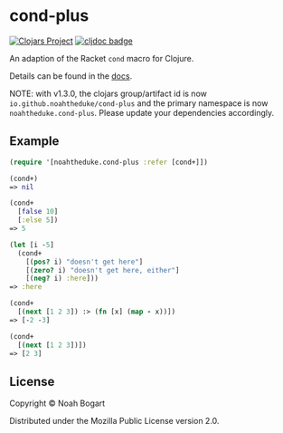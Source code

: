 # cond-plus

[![Clojars Project](https://img.shields.io/clojars/v/io.github.noahtheduke/cond-plus.svg)](https://clojars.org/io.github.noahtheduke/cond-plus)
[![cljdoc badge](https://cljdoc.org/badge/io.github.noahtheduke/cond-plus)](https://cljdoc.org/d/io.github.noahtheduke/cond-plus)

An adaption of the Racket `cond` macro for Clojure.

Details can be found in the [docs](doc/intro.md).

NOTE: with v1.3.0, the clojars group/artifact id is now `io.github.noahtheduke/cond-plus` and the primary namespace is now `noahtheduke.cond-plus`. Please update your dependencies accordingly.

## Example

```clojure
(require '[noahtheduke.cond-plus :refer [cond+]])

(cond+)
=> nil

(cond+
  [false 10]
  [:else 5])
=> 5

(let [i -5]
  (cond+
    [(pos? i) "doesn't get here"]
    [(zero? i) "doesn't get here, either"]
    [(neg? i) :here]))
=> :here

(cond+
  [(next [1 2 3]) :> (fn [x] (map - x))])
=> [-2 -3]

(cond+
  [(next [1 2 3])])
=> [2 3]
```


## License

Copyright © Noah Bogart

Distributed under the Mozilla Public License version 2.0.
